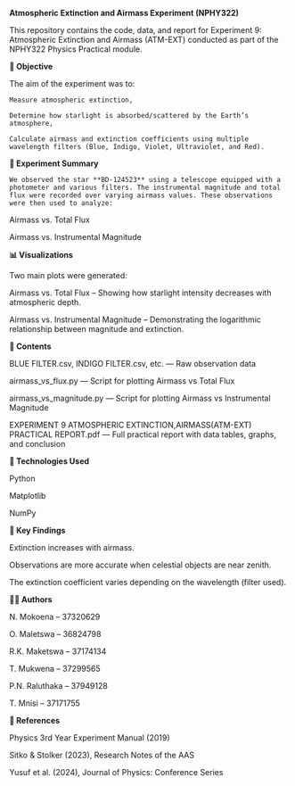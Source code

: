 **Atmospheric Extinction and Airmass Experiment (NPHY322)**

This repository contains the code, data, and report for Experiment 9: Atmospheric Extinction and Airmass (ATM-EXT) conducted as part of the NPHY322 Physics Practical module.

**📌 Objective**

The aim of the experiment was to:

    Measure atmospheric extinction,
    
    Determine how starlight is absorbed/scattered by the Earth’s atmosphere,
    
    Calculate airmass and extinction coefficients using multiple wavelength filters (Blue, Indigo, Violet, Ultraviolet, and Red).

**🧪 Experiment Summary**

    We observed the star **BD-124523** using a telescope equipped with a photometer and various filters. The instrumental magnitude and total flux were recorded over varying airmass values. These observations were then used to analyze:

Airmass vs. Total Flux

Airmass vs. Instrumental Magnitude

**📊 Visualizations**

Two main plots were generated:

Airmass vs. Total Flux – Showing how starlight intensity decreases with atmospheric depth.

Airmass vs. Instrumental Magnitude – Demonstrating the logarithmic relationship between magnitude and extinction.

**📁 Contents**

BLUE FILTER.csv, INDIGO FILTER.csv, etc. — Raw observation data

airmass_vs_flux.py — Script for plotting Airmass vs Total Flux

airmass_vs_magnitude.py — Script for plotting Airmass vs Instrumental Magnitude

EXPERIMENT 9 ATMOSPHERIC EXTINCTION,AIRMASS(ATM-EXT) PRACTICAL REPORT.pdf — Full practical report with data tables, graphs, and conclusion

**🧮 Technologies Used**

Python

Matplotlib

NumPy

**📌 Key Findings**

Extinction increases with airmass.

Observations are more accurate when celestial objects are near zenith.

The extinction coefficient varies depending on the wavelength (filter used).

**👨‍🔬 Authors**

N. Mokoena – 37320629

O. Maletswa – 36824798

R.K. Maketswa – 37174134

T. Mukwena – 37299565

P.N. Raluthaka – 37949128

T. Mnisi – 37171755

**📎 References**

Physics 3rd Year Experiment Manual (2019)

Sitko & Stolker (2023), Research Notes of the AAS

Yusuf et al. (2024), Journal of Physics: Conference Series

